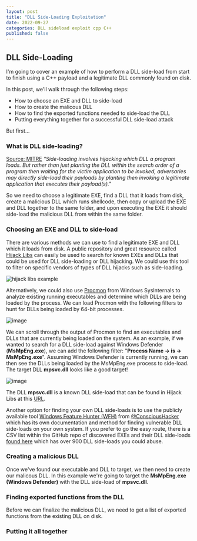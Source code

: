 ```yaml
---
layout: post
title: "DLL Side-Loading Exploitation"
date: 2022-09-27
categories: DLL sideload exploit cpp C++
published: false
---
```


## DLL Side-Loading

I'm going to cover an example of how to perform a DLL side-load from start to finish using a C++ payload and a legitimate DLL commonly found on disk. 

In this post, we'll walk through the following steps:
- How to choose an EXE and DLL to side-load
- How to create the malicous DLL
- How to find the exported functions needed to side-load the DLL
- Putting everything together for a successful DLL side-load attack

But first...

### What is DLL side-loading?

[Source: MITRE](https://attack.mitre.org/techniques/T1574/002/)
_"Side-loading involves hijacking which DLL a program loads. 
But rather than just planting the DLL within the search order of a program then waiting for the victim application to be invoked, adversaries may 
directly side-load their payloads by planting then invoking a legitimate application that executes their payload(s)."_

So we need to choose a legitimate EXE, find a DLL that it loads from disk, create a malicious DLL which runs shellcode, then copy or upload the EXE and DLL together to the same folder, and upon executing the EXE it should side-load the malicious DLL from within the same folder.

### Choosing an EXE and DLL to side-load
There are various methods we can use to find a legitimate EXE and DLL which it loads from disk. A public repository and great resource called [Hijack Libs](https://hijacklibs.net/) can easily be used to search for known EXEs and DLLs that could be used for DLL side-loading or DLL hijacking. We could use this tool to filter on specific vendors of types of DLL hijacks such as side-loading.

![hijack libs example](https://user-images.githubusercontent.com/35749735/192627446-8402c80e-af7d-4433-97ef-40b4965e3eea.png)

Alternatively, we could also use [Procmon](https://learn.microsoft.com/en-us/sysinternals/downloads/procmon) from Windows SysInternals to analyze existing running executables and determine which DLLs are being loaded by the process. We can load Procmon with the following filters to hunt for DLLs being loaded by 64-bit processes.

![image](https://user-images.githubusercontent.com/35749735/192628830-12bbd8e2-3ddf-4b2a-9741-44634c1cfe0c.png)

We can scroll through the output of Procmon to find an executables and DLLs that are currently being loaded on the system. As an example, if we wanted to search for a DLL side-load against Windows Defender (**MsMpEng.exe**), we can add the following filter: "__Process Name -> is -> MsMpEng.exe__". Assuming Windows Defender is currently running, we can then see the DLLs being loaded by the MsMpEng.exe process to side-load. The target DLL **mpsvc.dll** looks like a good target!

![image](https://user-images.githubusercontent.com/35749735/192629760-4a3b9418-fb9a-454b-888d-e895bd894c60.png)

The DLL **mpsvc.dll** is a known DLL side-load that can be found in Hijack Libs at this [URL](https://hijacklibs.net/entries/microsoft/built-in/mpsvc.html).

Another option for finding your own DLL side-loads is to use the publicly available tool [Windows Feature Hunter (WFH)](https://github.com/ConsciousHacker/WFH) from [@ConsciousHacker](https://twitter.com/conscioushacker) which has its own documentation and method for finding vulnerable DLL side-loads on your own system. If you prefer to go the easy route, there is a CSV list within the GitHub repo of discovered EXEs and their DLL side-loads [found here](https://github.com/ConsciousHacker/WFH/blob/main/examples/) which has over 900 DLL side-loads you could abuse.

### Creating a malicious DLL

Once we've found our executable and DLL to target, we then need to create our malicous DLL. In this example we're going to target the **MsMpEng.exe (Windows Defender)** with the DLL side-load of **mpsvc.dll**.

### Finding exported functions from the DLL

Before we can finalize the malicious DLL, we need to get a list of exported functions from the existing DLL on disk. 

### Putting it all together

